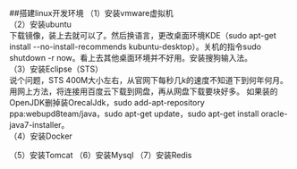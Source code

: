 ##搭建linux开发环境
（1）安装vmware虚拟机    
（2）安装ubuntu    
下载镜像，装上去就可以了。然后换语言，更改桌面环境KDE（sudo apt-get install --no-install-recommends kubuntu-desktop）。关机的指令sudo shutdown -r now。看上去其他桌面环境并不好用。安装搜狗输入法。    
（3）安装Eclipse（STS）    
说个问题，STS 400M大小左右，从官网下每秒几k的速度不知道下到何年何月。用网上方法，将连接用百度云下载到网盘，再从网盘下载要块好多。
如果装的OpenJDK删掉装OrecalJdk，sudo add-apt-repository ppa:webupd8team/java，sudo apt-get update，sudo apt-get install oracle-java7-installer。    
（4）安装Docker

（5）安装Tomcat
（6）安装Mysql
（7）安装Redis
